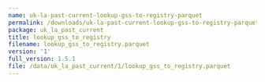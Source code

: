 ```yaml
---
name: uk-la-past-current-lookup-gss-to-registry-parquet
permalink: /downloads/uk-la-past-current-lookup-gss-to-registry-parquet/1
package: uk_la_past_current
title: lookup_gss_to_registry
filename: lookup_gss_to_registry.parquet
version: '1'
full_version: 1.5.1
file: /data/uk_la_past_current/1/lookup_gss_to_registry.parquet
---
```

